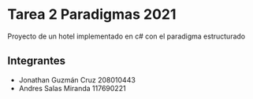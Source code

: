 # Tarea 2 Paradigmas 2021

Proyecto de un hotel implementado en c# con el paradigma estructurado

## Integrantes

- Jonathan Guzmán Cruz 208010443
- Andres Salas Miranda 117690221

